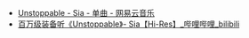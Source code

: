 - [Unstoppable - Sia - 单曲 - 网易云音乐](https://music.163.com/#/song?id=400876320)
- [百万级装备听《Unstoppable》- Sia【Hi-Res】_哔哩哔哩_bilibili](https://www.bilibili.com/video/BV1wy4y1Q7ag/)
